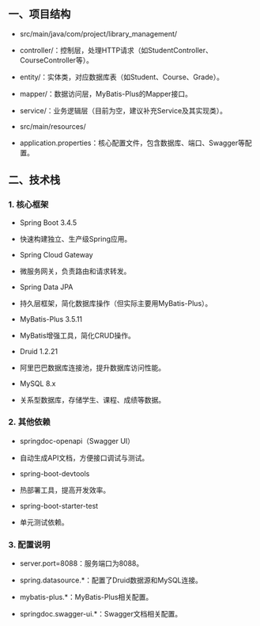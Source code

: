 ## 一、项目结构

- src/main/java/com/project/library_management/

- controller/：控制层，处理HTTP请求（如StudentController、CourseController等）。

- entity/：实体类，对应数据库表（如Student、Course、Grade）。

- mapper/：数据访问层，MyBatis-Plus的Mapper接口。

- service/：业务逻辑层（目前为空，建议补充Service及其实现类）。

- src/main/resources/

- application.properties：核心配置文件，包含数据库、端口、Swagger等配置。

## 二、技术栈

### 1. 核心框架

- Spring Boot 3.4.5

- 快速构建独立、生产级Spring应用。

- Spring Cloud Gateway

- 微服务网关，负责路由和请求转发。

- Spring Data JPA

- 持久层框架，简化数据库操作（但实际主要用MyBatis-Plus）。

- MyBatis-Plus 3.5.11

- MyBatis增强工具，简化CRUD操作。

- Druid 1.2.21

- 阿里巴巴数据库连接池，提升数据库访问性能。

- MySQL 8.x

- 关系型数据库，存储学生、课程、成绩等数据。

### 2. 其他依赖

- springdoc-openapi（Swagger UI）

- 自动生成API文档，方便接口调试与测试。

- spring-boot-devtools

- 热部署工具，提高开发效率。

- spring-boot-starter-test

- 单元测试依赖。

### 3. 配置说明

- server.port=8088：服务端口为8088。

- spring.datasource.*：配置了Druid数据源和MySQL连接。

- mybatis-plus.*：MyBatis-Plus相关配置。

- springdoc.swagger-ui.*：Swagger文档相关配置。
